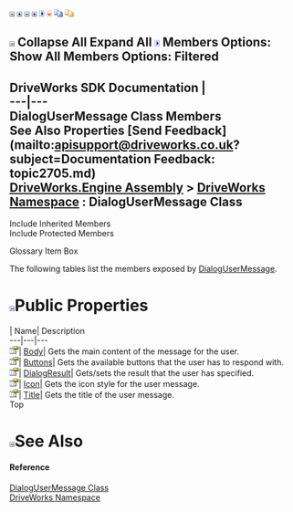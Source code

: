 ![](dotnetimages/collapse.gif) ![](dotnetimages/expand.gif) ![](dotnetimages/collapse.gif) ![](dotnetimages/expand.gif) ![](dotnetimages/drpdown.gif) ![](dotnetimages/drpdown_orange.gif) ![](dotnetimages/copycode.gif) ![](dotnetimages/copycodeHighlight.gif)

![](dotnetimages/collapse.gif) Collapse All Expand All ![](dotnetimages/drpdown.gif) Members Options: Show All  Members Options: Filtered   
---  
DriveWorks SDK Documentation  |   
---|---  
DialogUserMessage Class Members   
See Also Properties [Send Feedback](mailto:apisupport@driveworks.co.uk?subject=Documentation Feedback: topic2705.md)  
[DriveWorks.Engine Assembly](topic2156.md) > [DriveWorks Namespace](topic2159.md) : DialogUserMessage Class  
---  
  
Include Inherited Members    
Include Protected Members  


Glossary Item Box

The following tables list the members exposed by [DialogUserMessage](topic2705.md).

# ![](dotnetimages/collapse.gif)Public Properties

| Name| Description  
---|---|---  
![Public Property](dotnetimages/publicProperty.gif)| [Body](topic2711.md)| Gets the main content of the message for the user.   
![Public Property](dotnetimages/publicProperty.gif)| [Buttons](topic2712.md)| Gets the available buttons that the user has to respond with.   
![Public Property](dotnetimages/publicProperty.gif)| [DialogResult](topic2713.md)| Gets/sets the result that the user has specified.   
![Public Property](dotnetimages/publicProperty.gif)| [Icon](topic2714.md)| Gets the icon style for the user message.   
![Public Property](dotnetimages/publicProperty.gif)| [Title](topic2715.md)| Gets the title of the user message.   
Top

# ![](dotnetimages/collapse.gif)See Also

#### Reference

[DialogUserMessage Class](topic2705.md)   
[DriveWorks Namespace](topic2159.md)


